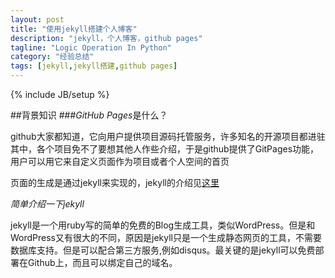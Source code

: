 ```yaml
---
layout: post
title: "使用jekyll搭建个人博客"
description: "jekyll，个人博客，github pages"
tagline: "Logic Operation In Python"
category: "经验总结"
tags: [jekyll,jekyll搭建,github pages]
---
```

{% include JB/setup %}

##背景知识
###*GitHub Pages*是什么？

github大家都知道，它向用户提供项目源码托管服务，许多知名的开源项目都进驻其中，各个项目免不了要想其他人作些介绍，于是github提供了GitPages功能，用户可以用它来自定义页面作为项目或者个人空间的首页

页面的生成是通过jekyll来实现的，jekyll的介绍见[这里](http://jekyllrb.com/)

*简单介绍一下jekyll*

jekyll是一个用ruby写的简单的免费的Blog生成工具，类似WordPress。但是和WordPress又有很大的不同，原因是jekyll只是一个生成静态网页的工具，不需要数据库支持。但是可以配合第三方服务,例如disqus。最关键的是jekyll可以免费部署在Github上，而且可以绑定自己的域名。

